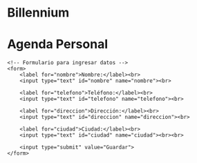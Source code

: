 # Billennium
<!DOCTYPE html>
<html lang="es">
<head>
    <meta charset="UTF-8">
    <meta name="viewport" content="width=device-width, initial-scale=1.0">
    <title>Agenda Personal</title>
</head>
<body>
    <h1>Agenda Personal</h1>

    <!-- Formulario para ingresar datos -->
    <form>
        <label for="nombre">Nombre:</label><br>
        <input type="text" id="nombre" name="nombre"><br>

        <label for="telefono">Teléfono:</label><br>
        <input type="text" id="telefono" name="telefono"><br>

        <label for="direccion">Dirección:</label><br>
        <input type="text" id="direccion" name="direccion"><br>

        <label for="ciudad">Ciudad:</label><br>
        <input type="text" id="ciudad" name="ciudad"><br><br>

        <input type="submit" value="Guardar">
    </form>
</body>
</html>
